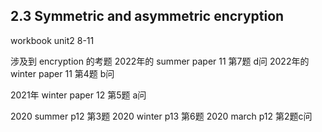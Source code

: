 ## 2.3 Symmetric and asymmetric encryption

workbook unit2 8-11

涉及到 encryption 的考题
2022年的 summer paper 11 第7题 d问
2022年的  winter paper 11 第4题 b问

2021年 winter paper 12 第5题 a问

2020 summer p12 第3题
2020 winter p13 第6题
2020 march p12 第2题c问